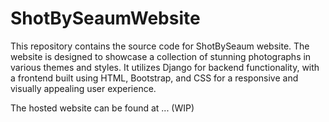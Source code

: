 # ShotBySeaumWebsite

This repository contains the source code for ShotBySeaum website. The website is designed to showcase a collection of stunning photographs in various themes and styles. It utilizes Django for backend functionality, with a frontend built using HTML, Bootstrap, and CSS for a responsive and visually appealing user experience.

The hosted website can be found at ... (WIP)
